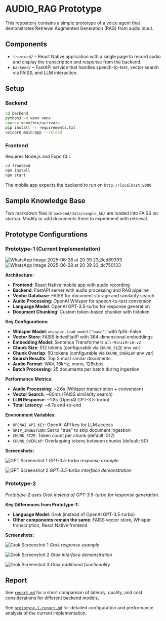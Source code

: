 # AUDIO_RAG Prototype

This repository contains a simple prototype of a voice agent that demonstrates
Retrieval Augmented Generation (RAG) from audio input.

## Components

- `frontend/` – React Native application with a single page to record audio and
  display the transcription and response from the backend.
- `backend/` – FastAPI service that handles speech-to-text, vector search via
  FAISS, and LLM interaction.

## Setup

### Backend

```bash
cd backend
python3 -m venv venv
source venv/bin/activate
pip install -r requirements.txt
uvicorn main:app --reload
```

### Frontend

Requires Node.js and Expo CLI.

```bash
cd frontend
npm install
npm start
```

The mobile app expects the backend to run on `http://localhost:8000`.

## Sample Knowledge Base

Two markdown files in `backend/data/sample_kb/` are loaded into FAISS on
startup. Modify or add documents there to experiment with retrieval.

## Prototype Configurations

### Prototype-1 (Current Implementation)

![WhatsApp Image 2025-06-28 at 20 39 23_8ed89393](https://github.com/user-attachments/assets/04608a14-9488-4ba2-989b-f96c80c0a73f)
![WhatsApp Image 2025-06-28 at 20 39 23_dc750133](https://github.com/user-attachments/assets/14f81a1e-400c-41ca-bdef-7d1ea3841eb8)



**Architecture:**
- **Frontend**: React Native mobile app with audio recording
- **Backend**: FastAPI server with audio processing and RAG pipeline
- **Vector Database**: FAISS for document storage and similarity search
- **Audio Processing**: OpenAI Whisper for speech-to-text conversion
- **Language Model**: OpenAI GPT-3.5-turbo for response generation
- **Document Chunking**: Custom token-based chunker with tiktoken

**Key Configurations:**
- **Whisper Model**: `whisper.load_model("base")` with fp16=False
- **Vector Store**: FAISS IndexFlatIP with 384-dimensional embeddings
- **Embedding Model**: Sentence Transformers `all-MiniLM-L6-v2`
- **Chunk Size**: 512 tokens (configurable via `CHUNK_SIZE` env var)
- **Chunk Overlap**: 50 tokens (configurable via `CHUNK_OVERLAP` env var)
- **Search Results**: Top 3 most similar documents
- **Audio Format**: WAV, 16kHz, mono, 128kbps
- **Batch Processing**: 25 documents per batch during ingestion

**Performance Metrics:**
- **Audio Processing**: ~2.6s (Whisper transcription + conversion)
- **Vector Search**: ~60ms (FAISS similarity search)
- **LLM Response**: ~1.8s (OpenAI GPT-3.5-turbo)
- **Total Latency**: ~4.7s end-to-end

**Environment Variables:**
- `OPENAI_API_KEY`: OpenAI API key for LLM access
- `SKIP_INGESTION`: Set to "true" to skip document ingestion
- `CHUNK_SIZE`: Token count per chunk (default: 512)
- `CHUNK_OVERLAP`: Overlapping tokens between chunks (default: 50)

**Screenshots:**

![GPT Screenshot 1](frontend/screenshots/ss-gpt-1.jpg)
*GPT-3.5-turbo response example*

![GPT Screenshot 2](frontend/screenshots/ss-gpt-2.jpg)
*GPT-3.5-turbo interface demonstration*

### Prototype-2

*Prototype-2 uses Grok instead of GPT-3.5-turbo for response generation.*

**Key Differences from Prototype-1:**
- **Language Model**: Grok (instead of OpenAI GPT-3.5-turbo)
- **Other components remain the same**: FAISS vector store, Whisper transcription, React Native frontend

**Screenshots:**

![Grok Screenshot 1](frontend/screenshots/ss-grok-1.jpg)
*Grok response example*

![Grok Screenshot 2](frontend/screenshots/ss-grok-2.jpg)
*Grok interface demonstration*

![Grok Screenshot 3](frontend/screenshots/ss-grok-3.jpg)
*Grok additional functionality*

## Report

See [`report.md`](report.md) for a short comparison of latency, quality, and
cost considerations for different backend models.

See [`prototype-1-report.md`](prototype-1-report.md) for detailed configuration and performance analysis of the current implementation.
